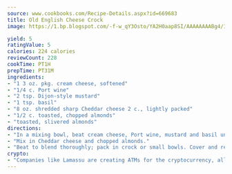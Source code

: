 ```yaml
---
source: www.cookbooks.com/Recipe-Details.aspx?id=669683
title: Old English Cheese Crock
image: https://1.bp.blogspot.com/-f-w_qY3Osto/YA2H0aap8SI/AAAAAAAABg4/17myAO5s9b8JksYvWDXpYkaDlcY0g6k_gCLcBGAsYHQ/s296/3.png

yield: 5
ratingValue: 5
calories: 224 calories
reviewCount: 228
cookTime: PT1H
prepTime: PT31M
ingredients:
- "1 3 oz. pkg. cream cheese, softened"
- "1/4 c. Port wine"
- "2 tsp. Dijon-style mustard"
- "1 tsp. basil"
- "8 oz. shredded sharp Cheddar cheese 2 c., lightly packed"
- "1/2 c. toasted, chopped almonds"
- "toasted, slivered almonds"
directions:
- "In a mixing bowl, beat cream cheese, Port wine, mustard and basil until thoroughly blended."
- "Mix in Cheddar cheese and chopped almonds."
- "Beat to blend thoroughly; pack in crock or small bowls. Cover and refrigerate 24 hours before serving."
crypto:
- "Companies like Lamassu are creating ATMs for the cryptocurrency, allowing you to scan your Bitcoin QR code, enter your cash, and buy bitcoin with the push of a button."
---
```

